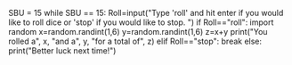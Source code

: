 SBU = 15
while SBU == 15:
    Roll=input("Type 'roll' and hit enter if you would like to roll dice or 'stop' if you would like to stop. ")
    if Roll=="roll":
        import random
        x=random.randint(1,6)
        y=random.randint(1,6)
        z=x+y
        print("You rolled a", x, "and a", y, "for a total of", z)
    elif Roll=="stop":
        break
    else:
        print("Better luck next time!")
            
